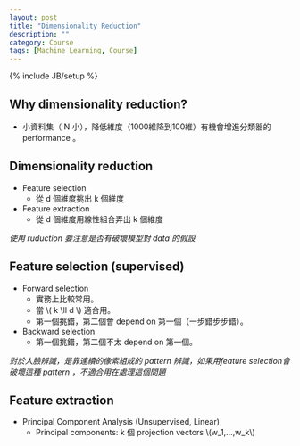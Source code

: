 ```yaml
---
layout: post
title: "Dimensionality Reduction"
description: ""
category: Course
tags: [Machine Learning, Course]
---
```

{% include JB/setup %}

<!-- more -->

## Why dimensionality reduction?

* 小資料集（ N 小），降低維度（1000維降到100維）有機會增進分類器的 performance 。

## Dimensionality reduction

* Feature selection
	* 從 d 個維度挑出 k 個維度
* Feature extraction
	* 從 d 個維度用線性組合弄出 k 個維度

*使用 ruduction 要注意是否有破壞模型對 data 的假設*

## Feature selection (supervised)

* Forward selection
	* 實務上比較常用。
	* 當 \\( k \ll d \\) 適合用。
	* 第一個挑錯，第二個會 depend on 第一個（一步錯步步錯）。
* Backward selection
	* 第一個挑錯，第二個不太 depend on 第一個。

*對於人臉辨識，是靠連續的像素組成的 pattern 辨識，如果用feature selection會破壞這種 pattern ，不適合用在處理這個問題*

## Feature extraction

* Principal Component Analysis (Unsupervised, Linear)
	* Principal components: k 個 projection vectors \\(w_1,...,w_k\\)